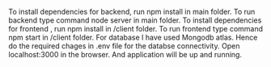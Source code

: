 To install dependencies for backend, run npm install in main folder.
To run backend type command node server in main folder.
To install dependencies for frontend , run npm install in /client folder.
To run frontend type command npm start in /client folder.
For database I have used Mongodb atlas. Hence do the required chages in .env file for the databse connectivity.
Open localhost:3000 in the browser. And application will be up and running.
